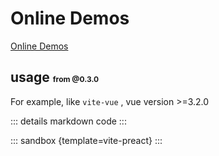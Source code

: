 # Online Demos

[Online Demos](https://sandpack-vue3.js-bridge.com/?path=/story/presets-template--vite-preact)

## usage <small style="font-size: 12px; color: var(--vp-c-green);">from @0.3.0</small>

For example, like `vite-vue` , vue version >=3.2.0

<script setup>
import viteReact from '../codes/vite-templates/vite-preact.ts';
</script>

::: details markdown code
<CodePanel :value="viteReact" />
:::

::: sandbox {template=vite-preact}
:::
